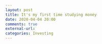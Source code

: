 ```yaml
---
layout: post
title: It's my first time studying money
date: 2020-04-04 20:00
comments: true
external-url:
categories: Investing
---
```


> 

